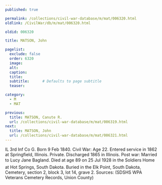 ```yaml
---
published: true

permalink: /collections/civil-war-database/m/mat/006320.html
oldlink: /CivilWar/db/m/mat/006320.html

oldid: 006320

title: MATSON, John

pagelist:
  exclude: false
  order: 6320
  image: 
  alt:
  caption:
  title:
  subtitle:      # Defaults to page subtitle
  teaser:

category: 
  - M 
  - MAT

previous:
  title: MATSON, Canute R.
  url: /collections/civil-war-database/m/mat/006319.html  
next:
  title: MATSON, John
  url: /collections/civil-war-database/m/mat/006321.html   
---
```

IL 3rd Inf Co G. Born 9 Feb 1840. Civil War: Age 22. Entered service in 1862 at Springfield, Illinois. Private. Discharged 1865 in Illinois. Post war: Married to Lucy Jane Bagland. Died at age 89 on 25 Jul 1928 in the Soldier&#146;s Home at Hot Springs, South Dakota. Buried in the Elk Point, South Dakota, Cemetery, section 2, block 3, lot 14, grave 2. Sources: (SDSHS WPA Veterans Cemetery Records, Union County)